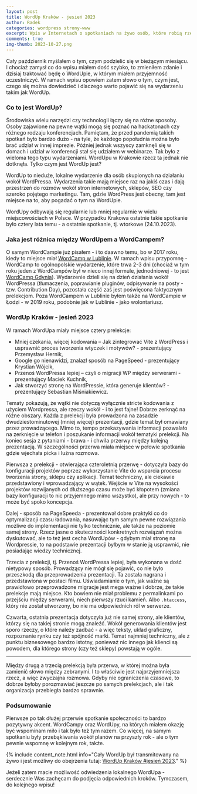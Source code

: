 ```yaml
---
layout: post
title: WordUp Kraków - jesień 2023
author: Radek
categories: wordpress strony-www
excerpt: Wpis w Internetach o spotkaniach na żywo osób, które robią rzeczy dla Internetu.
comments: true
img-thumb: 2023-10-27.png
---
```


Cały październik myślałem o tym, czym podzielić się w bieżącym miesiącu. I chociaż zamysł co do wpisu miałem dość szybko, to zmieniłem zdanie i dzisiaj traktować będę o WordUpie, w którym miałem przyjemność uczestniczyć. W ramach wpisu opowiem zatem słowo o tym, czym jest, czego się można dowiedzieć i dlaczego warto pojawić się na wydarzeniu takim jak WordUp.

### Co to jest WordUp?

Środowiska wielu narzędzi czy technologii łączy się na różne sposoby. Osoby zajawione na pewne wątki mogą się poznać na hackatonach czy różnego rodzaju konferencjach. Pamiętam, że przed pandemią takich spotkań było bardzo dużo - na tyle, że każdego popołudnia można było brać udział w innej imprezie. Później jednak wszyscy zamknęli się w domach i udział w konferencji stał się udziałem w webinarze. Tak było z wieloma tego typu wydarzeniami. WordUpu w Krakowie rzecz ta jednak nie dotknęła. Tylko czym jest WordUp jest?

WordUp to nieduże, lokalne wydarzenie dla osób skupionych na działaniu wokół WordPressa. Wydarzenia takie mają miejsce raz na jakiś czas i dają przestrzeń do rozmów wokół stron internetowych, sklepów, SEO czy szeroko pojętego marketingu. Tam, gdzie WordPress jest obecny, tam jest miejsce na to, aby pogadać o tym na WordUpie.

WordUpy odbywają się regularnie lub mniej regularnie w wielu miejscowościach w Polsce. W przypadku Krakowa ostatnie takie spotkanie było cztery lata temu - a ostatnie spotkanie, tj. wtorkowe (24.10.2023).

### Jaka jest różnica między WordUpem a WordCampem?
O samym WordCampie już pisałem - i to daawno temu, bo w 2017 roku, kiedy to miejsce miał [WordCamp w Lublinie](https://radek024.github.io/blog/offtop/2017/06/09/wordcamp-lublin-2017/). W ramach wpisu przypomnę - WordCamp to ogólnopolskie wydarzenie, które trwa 2-3 dni (chociaż w tym roku jeden z WordCampów był w nieco innej formule, jednodniowej - to jest [WordCamp Gdynia](https://gdynia.wordcamp.org/2023/)). Wydarzenie dzieli się na dzień działania wokół WordPressa (tłumaczenia, poprawianie pluginów, odpisywanie na posty - tzw. Contribution Day), pozostała część zaś jest poświęcona faktycznym prelekcjom. Poza WordCampem w Lublinie byłem także na WordCampie w Łodzi - w 2019 roku, podobnie jak w Lublinie - jako wolontariusz.

### WordUp Kraków - jesień 2023

W ramach WordUpa miały miejsce cztery prelekcje:
-   Mniej czekania, więcej kodowania – Jak zintegrować Vite z WordPress i usprawnić proces tworzenia wtyczek i motywów? - prezentujący Przemysław Hernik,
-   Google go nienawidzi, znalazł sposób na PageSpeed - prezentujący Krystian Wójcik,
-   Przenoś WordPressa lepiej – czyli o migracji WP między serwerami - prezentujący Maciek Kuchnik,
-   Jak stworzyć stronę na WordPressie, która generuje klientów? - prezentujący Sebastian Miśniakiewicz.
    
Tematy pokazują, że wątki nie dotyczą wyłącznie stricte kodowania z użyciem Wordpressa, ale rzeczy wokół - i to jest fajne! Dobrze zerknąć na różne obszary. Każda z prelekcji była prowadzona na zasadzie dwudziestominutowej (mniej więcej) prezentacji, gdzie temat był omawiany przez prowadzącego. Mimo to, tempo przekazywania informacji pozwalało na zerknięcie w telefon i poszukanie informacji wokół tematyki prelekcji. Na koniec sesja z pytaniami - brawa - i chwila przerwy między kolejną prezentacją. W szczególności przerwa miała miejsce w połowie spotkania gdzie wjechała picka i luźna rozmowa.

Pierwsza z prelekcji - otwierająca czteroletnią przerwę - dotyczyła bazy do konfiguracji projektów poprzez wykorzystanie Vite do wsparcia procesu tworzenia strony, sklepu czy aplikacji. Temat techniczny, ale ciekawie przedstawiony i wprowadzający w wątek. Wejście w Vite na wysokości projektów rozwijanych od dłuższego czasu może być kłopotem (zmiana bazy konfiguracji to nic przyjemnego mimo wszystko), ale przy nowych - to może być spoko koncepcja.

Dalej - sposób na PageSpeeda - prezentował dobre praktyki co do optymalizacji czasu ładowania, nasuwając tym samym pewne rozwiązania możliwe do implementacji nie tylko technicznie, ale także na poziomie samej strony. Rzecz jasne o skuteczności konkretnych rozwiązań można dyskutować, ale to też jest cecha WordUpów - gdybym miał stronę na Wordpressie, to na podstawie prezentacji byłbym w stanie ją usprawnić, nie posiadając wiedzy technicznej.

Trzecia z prelekcji, tj. Przenoś WordPressa lepiej, była wykonana w dość nietypowy sposób. Prowadzący nie mógł się pojawić, co nie było przeszkodą dla przeprowadzenia prezentacji. Ta została nagrana i przedstawiona w postaci filmu. Uświadamianie o tym, jak ważne są prawidłowo przeprowadzone migracje jest mega ważne i dobrze, że takie prelekcje mają miejsce. Kto bowiem nie miał problemu z permalinkami po przejściu między serwerami, niech pierwszy rzuci kamień. Albo `.htaccess`, który nie został utworzony, bo nie ma odpowiednich ról w serwerze.

Czwarta, ostatnia prezentacja dotyczyła już nie samej strony, ale klientów, którzy się na takiej stronie mogą znaleźć. Wokół generowania klientów jest sporo rzeczy, o które należy zadbać - a więc teksty, układ graficzny, rozpoznanie rynku czy też spójność marki. Temat najmniej techniczny, ale z punktu biznesowego bardzo istotny, ponieważ nic innego jak klienci są powodem, dla którego strony (czy też sklepy) powstają w ogóle.

---

Między drugą a trzecią prelekcją była przerwa, w której można była zamienić słowo między zebranymi. I to właściwie jest najprzyjemniejsza rzecz, a więc zwyczajna rozmowa. Gdyby nie ograniczenia czasowe, to dobrze byłoby porozmawiać jeszcze po samych prelekcjach, ale i tak organizacja przebiegła bardzo sprawnie.

### Podsumowanie

Pierwsze po tak dłużej przerwie spotkanie społeczności to bardzo pozytywny akcent. WordCampy oraz WordUpy, na których miałem okazję być wspominam miło i tak było też tym razem. Co więcej, na samym spotkaniu były przebąkiwania wokół planów na przyszły rok - ale o tym pewnie wspomnę w kolejnym rok, także.

{% include content_note.html info="Cały WordUp był transmitowany na żywo i jest możliwy do obejrzenia tutaj: <a href='https://www.youtube.com/live/dppMJKmNt80'>WordUp Kraków #jesień 2023</a>." %}



Jeżeli zatem macie możliwość odwiedzenia lokalnego WordUpa - serdecznie Was zachęcam do podjęcia odpowiednich kroków. Tymczasem, do kolejnego wpisu!